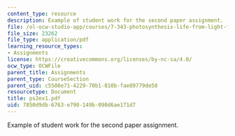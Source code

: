 ```yaml
---
content_type: resource
description: Example of student work for the second paper assignment.
file: /ol-ocw-studio-app/courses/7-343-photosynthesis-life-from-light-fall-2006/7850d9db6763e790149b090d6ae171d7_ps2ex1.pdf
file_size: 23262
file_type: application/pdf
learning_resource_types:
- Assignments
license: https://creativecommons.org/licenses/by-nc-sa/4.0/
ocw_type: OCWFile
parent_title: Assignments
parent_type: CourseSection
parent_uid: c5508e71-4229-70b1-810b-fae89779de50
resourcetype: Document
title: ps2ex1.pdf
uid: 7850d9db-6763-e790-149b-090d6ae171d7
---
```

Example of student work for the second paper assignment.